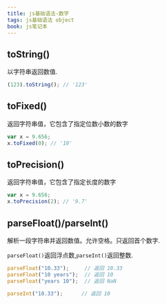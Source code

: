 ```yaml
---
title: js基础语法-数字
tags: js基础语法 object
book: js笔记本
---
```


## toString()
以字符串返回数值.

```js
(123).toString(); // '123'
```
## toFixed()

返回字符串值，它包含了指定位数小数的数字

```js
var x = 9.656;
x.toFixed(0); // '10'
```

## toPrecision()

返回字符串值，它包含了指定长度的数字

```js
var x = 9.656;
x.toPrecision(2); // '9.7'
```

## parseFloat()/parseInt()

解析一段字符串并返回数值。允许空格。只返回首个数字.

`parseFloat()`返回浮点数,`parseInt()`返回整数.

```js
parseFloat("10.33");     // 返回 10.33
parseFloat("10 years");  // 返回 10
parseFloat("years 10");  // 返回 NaN

parseInt("10.33");      // 返回 10
```
